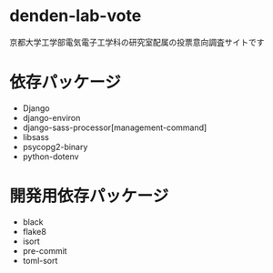 # denden-lab-vote
京都大学工学部電気電子工学科の研究室配属の投票意向調査サイトです

# 依存パッケージ
- Django
- django-environ
- django-sass-processor[management-command]
- libsass
- psycopg2-binary
- python-dotenv

# 開発用依存パッケージ
- black
- flake8
- isort
- pre-commit
- toml-sort
